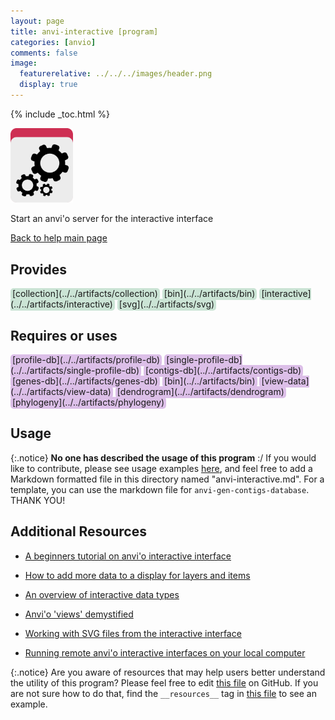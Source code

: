 ```yaml
---
layout: page 
title: anvi-interactive [program]
categories: [anvio]
comments: false
image:
  featurerelative: ../../../images/header.png
  display: true
---
```



{% include _toc.html %}


<img src="../../images/icons/PROGRAM.png" alt="PROGRAM" style="width:100px; border:none" />

Start an anvi&#39;o server for the interactive interface

[Back to help main page](../../)

## Provides

<p style="text-align: left" markdown="1"><span style="background:#cbe4d5; padding: 0px 3px 2px 3px; border-radius: 5px;">[collection](../../artifacts/collection)</span> <span style="background:#cbe4d5; padding: 0px 3px 2px 3px; border-radius: 5px;">[bin](../../artifacts/bin)</span> <span style="background:#cbe4d5; padding: 0px 3px 2px 3px; border-radius: 5px;">[interactive](../../artifacts/interactive)</span> <span style="background:#cbe4d5; padding: 0px 3px 2px 3px; border-radius: 5px;">[svg](../../artifacts/svg)</span></p>

## Requires or uses

<p style="text-align: left" markdown="1"><span style="background:#dcbfe8; padding: 0px 3px 2px 3px; border-radius: 5px;">[profile-db](../../artifacts/profile-db)</span> <span style="background:#dcbfe8; padding: 0px 3px 2px 3px; border-radius: 5px;">[single-profile-db](../../artifacts/single-profile-db)</span> <span style="background:#dcbfe8; padding: 0px 3px 2px 3px; border-radius: 5px;">[contigs-db](../../artifacts/contigs-db)</span> <span style="background:#dcbfe8; padding: 0px 3px 2px 3px; border-radius: 5px;">[genes-db](../../artifacts/genes-db)</span> <span style="background:#dcbfe8; padding: 0px 3px 2px 3px; border-radius: 5px;">[bin](../../artifacts/bin)</span> <span style="background:#dcbfe8; padding: 0px 3px 2px 3px; border-radius: 5px;">[view-data](../../artifacts/view-data)</span> <span style="background:#dcbfe8; padding: 0px 3px 2px 3px; border-radius: 5px;">[dendrogram](../../artifacts/dendrogram)</span> <span style="background:#dcbfe8; padding: 0px 3px 2px 3px; border-radius: 5px;">[phylogeny](../../artifacts/phylogeny)</span></p>

## Usage


{:.notice}
**No one has described the usage of this program** :/ If you would like to contribute, please see usage examples [here](https://github.com/merenlab/anvio/tree/master/anvio/docs), and feel free to add a Markdown formatted file in this directory named "anvi-interactive.md". For a template, you can use the markdown file for `anvi-gen-contigs-database`. THANK YOU!


## Additional Resources


* [A beginners tutorial on anvi&#39;o interactive interface](http://merenlab.org/tutorials/interactive-interface/)

* [How to add more data to a display for layers and items](http://merenlab.org/2017/12/11/additional-data-tables/)

* [An overview of interactive data types](http://merenlab.org/2016/02/27/the-anvio-interactive-interface/)

* [Anvi&#39;o &#39;views&#39; demystified](http://merenlab.org/2017/05/08/anvio-views/)

* [Working with SVG files from the interactive interface](http://merenlab.org/2016/10/27/high-resolution-figures/)

* [Running remote anvi&#39;o interactive interfaces on your local computer](http://merenlab.org/2018/03/07/working-with-remote-interative/)


{:.notice}
Are you aware of resources that may help users better understand the utility of this program? Please feel free to edit [this file](https://github.com/merenlab/anvio/tree/master/bin/anvi-interactive) on GitHub. If you are not sure how to do that, find the `__resources__` tag in [this file](https://github.com/merenlab/anvio/blob/master/bin/anvi-interactive) to see an example.
